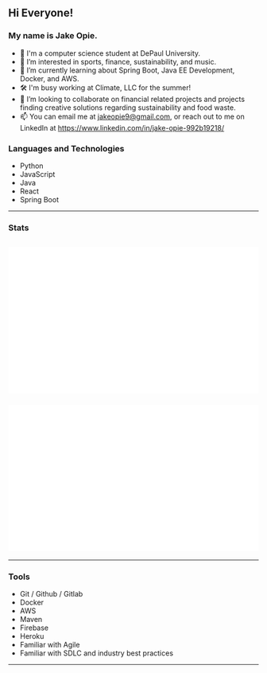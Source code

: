## Hi Everyone!
### My name is **Jake Opie**. 


- 👋 I'm a computer science student at DePaul University.
- 👀 I’m interested in sports, finance, sustainability, and music.
- 🌱 I’m currently learning about Spring Boot, Java EE Development, Docker, and AWS.
- 🛠️ I'm busy working at Climate, LLC for the summer!
- 💞️ I’m looking to collaborate on financial related projects and projects finding creative solutions regarding sustainability and food waste.
- 📫 You can email me at jakeopie9@gmail.com, or reach out to me on LinkedIn at https://www.linkedin.com/in/jake-opie-992b19218/

### Languages and Technologies
- Python
- JavaScript
- Java
- React
- Spring Boot

---
### Stats
![](https://github.com/jopieji/github-stats/blob/master/generated/overview.svg)
---
![](https://github.com/jopieji/github-stats/blob/master/generated/languages.svg)

---
### Tools
- Git / Github / Gitlab
- Docker
- AWS
- Maven
- Firebase
- Heroku
- Familiar with Agile
- Familiar with SDLC and industry best practices
---
<!---
jopieji/jopieji is a ✨ special ✨ repository because its `README.md` (this file) appears on your GitHub profile.
You can click the Preview link to take a look at your changes.
--->


